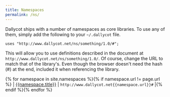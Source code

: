 ```yaml
---
title: Namespaces
permalink: /ns/
---
```


Dallycot ships with a number of namespaces as core libraries. To use any of them, simply add the following to your `~/.dallycot` file.

```
uses "http://www.dallycot.net/ns/something/1.0/#";
```

This will allow you to use definitions described in the document at `http://www.dallycot.net/ns/something/1.0/`. Of course, change the URL to match that of the library's. Even though the browser doesn't need the hash (#) at the end, included it when referencing the library.

{% for namespace in site.namespaces %}{% if namespace.url != page.url %}
| [{{namespace.title}}]({{namespace.url}}) | `http://www.dallycot.net{{namespace.url}}#` |{% endif %}{% endfor %}
